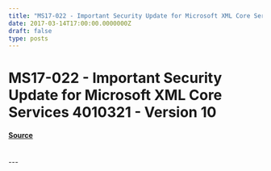 ```yaml
---
title: "MS17-022 - Important Security Update for Microsoft XML Core Services 4010321 - Version 10"
date: 2017-03-14T17:00:00.0000000Z
draft: false
type: posts
---
```

# MS17-022 - Important Security Update for Microsoft XML Core Services 4010321 - Version 10









#### [Source](https://technet.microsoft.com/en-us/library/security/MS17-022)

<br/>
---
